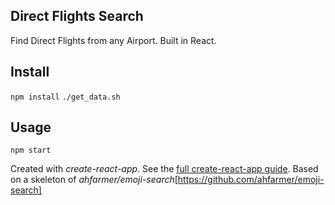 Direct Flights Search
---

Find Direct Flights from any Airport. Built in React.


Install
---

`npm install`
`./get_data.sh`



Usage
---

`npm start`

Created with *create-react-app*. See the [full create-react-app guide](https://github.com/facebookincubator/create-react-app/blob/master/packages/react-scripts/template/README.md).
Based on a skeleton of *ahfarmer/emoji-search*[https://github.com/ahfarmer/emoji-search]

